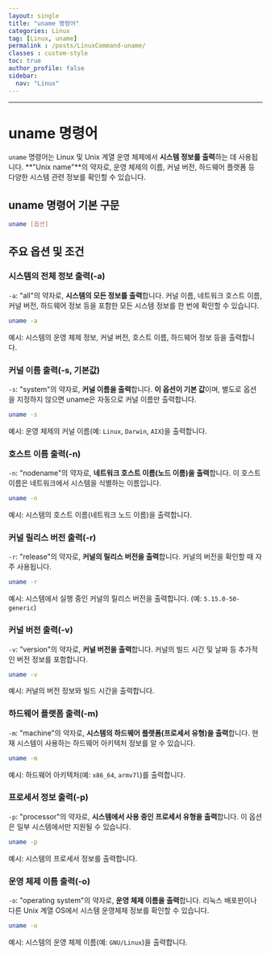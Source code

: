 ```yaml
---
layout: single
title: "uname 명령어"
categories: Linux
tag: [Linux, uname]
permalink : /posts/LinuxCommand-uname/
classes : custom-style
toc: true
author_profile: false
sidebar:
  nav: "Linux"
---
```


<hr>

# uname 명령어

`uname` 명령어는 Linux 및 Unix 계열 운영 체제에서 **시스템 정보를 출력**하는 데 사용됩니다. **"Unix name"**의 약자로, 운영 체제의 이름, 커널 버전, 하드웨어 플랫폼 등 다양한 시스템 관련 정보를 확인할 수 있습니다.

## uname 명령어 기본 구문

```bash
uname [옵션]
```

## 주요 옵션 및 조건

### 시스템의 전체 정보 출력(-a)

`-a`: "all"의 약자로, **시스템의 모든 정보를 출력**합니다. 커널 이름, 네트워크 호스트 이름, 커널 버전, 하드웨어 정보 등을 포함한 모든 시스템 정보를 한 번에 확인할 수 있습니다.

```bash
uname -a
```

예시: 시스템의 운영 체제 정보, 커널 버전, 호스트 이름, 하드웨어 정보 등을 출력합니다.

### 커널 이름 출력(-s, 기본값)

`-s`: "system"의 약자로, **커널 이름을 출력**합니다. **이 옵션이 기본 값**이며, 별도로 옵션을 지정하지 않으면 uname은 자동으로 커널 이름만 출력합니다.

```bash
uname -s
```

예시: 운영 체제의 커널 이름(예: `Linux`, `Darwin`, `AIX`)을 출력합니다.

### 호스트 이름 출력(-n)

`-n`: "nodename"의 약자로, **네트워크 호스트 이름(노드 이름)을 출력**합니다. 이 호스트 이름은 네트워크에서 시스템을 식별하는 이름입니다.

```bash
uname -n
```

예시: 시스템의 호스트 이름(네트워크 노드 이름)을 출력합니다.

### 커널 릴리스 버전 출력(-r)

`-r`: "release"의 약자로, **커널의 릴리스 버전을 출력**합니다. 커널의 버전을 확인할 때 자주 사용됩니다.

```bash
uname -r
```

예시: 시스템에서 실행 중인 커널의 릴리스 버전을 출력합니다. (예: `5.15.0-50-generic`)

### 커널 버전 출력(-v)

`-v`: "version"의 약자로, **커널 버전을 출력**합니다. 커널의 빌드 시간 및 날짜 등 추가적인 버전 정보를 포함합니다.

```bash
uname -v
```

예시: 커널의 버전 정보와 빌드 시간을 출력합니다.

### 하드웨어 플랫폼 출력(-m)

`-m`: "machine"의 약자로, **시스템의 하드웨어 플랫폼(프로세서 유형)을 출력**합니다. 현재 시스템이 사용하는 하드웨어 아키텍처 정보를 알 수 있습니다.

```bash
uname -m
```

예시: 하드웨어 아키텍처(예: `x86_64`, `armv7l`)를 출력합니다.

### 프로세서 정보 출력(-p)

`-p`: "processor"의 약자로, **시스템에서 사용 중인 프로세서 유형을 출력**합니다. 이 옵션은 일부 시스템에서만 지원될 수 있습니다.

```bash
uname -p
```

예시: 시스템의 프로세서 정보를 출력합니다.

### 운영 체제 이름 출력(-o)

`-o`: "operating system"의 약자로, **운영 체제 이름을 출력**합니다. 리눅스 배포판이나 다른 Unix 계열 OS에서 시스템 운영체제 정보를 확인할 수 있습니다.

```bash
uname -o
```

예시: 시스템의 운영 체제 이름(예: `GNU/Linux`)을 출력합니다.